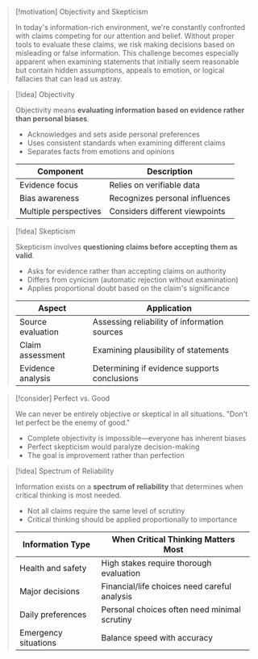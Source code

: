 > [!motivation] Objectivity and Skepticism
> 
> In today's information-rich environment, we're constantly confronted with claims competing for our attention and belief. Without proper tools to evaluate these claims, we risk making decisions based on misleading or false information. This challenge becomes especially apparent when examining statements that initially seem reasonable but contain hidden assumptions, appeals to emotion, or logical fallacies that can lead us astray.

> [!idea] Objectivity
> 
> Objectivity means **evaluating information based on evidence rather than personal biases**.
> 
> - Acknowledges and sets aside personal preferences
> - Uses consistent standards when examining different claims
> - Separates facts from emotions and opinions
> 
> |Component|Description|
> |---|---|
> |Evidence focus|Relies on verifiable data|
> |Bias awareness|Recognizes personal influences|
> |Multiple perspectives|Considers different viewpoints|

> [!idea] Skepticism
> 
> Skepticism involves **questioning claims before accepting them as valid**.
> 
> - Asks for evidence rather than accepting claims on authority
> - Differs from cynicism (automatic rejection without examination)
> - Applies proportional doubt based on the claim's significance
> 
> |Aspect|Application|
> |---|---|
> |Source evaluation|Assessing reliability of information sources|
> |Claim assessment|Examining plausibility of statements|
> |Evidence analysis|Determining if evidence supports conclusions|

> [!consider] Perfect vs. Good
> 
> We can never be entirely objective or skeptical in all situations. "Don't let perfect be the enemy of good."
> 
> - Complete objectivity is impossible—everyone has inherent biases
> - Perfect skepticism would paralyze decision-making
> - The goal is improvement rather than perfection

> [!idea] Spectrum of Reliability
> 
> Information exists on a **spectrum of reliability** that determines when critical thinking is most needed.
> 
> - Not all claims require the same level of scrutiny
> - Critical thinking should be applied proportionally to importance
> 
> |Information Type|When Critical Thinking Matters Most|
> |---|---|
> |Health and safety|High stakes require thorough evaluation|
> |Major decisions|Financial/life choices need careful analysis|
> |Daily preferences|Personal choices often need minimal scrutiny|
> |Emergency situations|Balance speed with accuracy|


